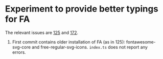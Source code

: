 # Experiment to provide better typings for FA

The relevant issues are [125](https://github.com/FortAwesome/angular-fontawesome/issues/125) and [172](https://github.com/FortAwesome/angular-fontawesome/issues/172).

1. First commit contains older installation of FA (as in 125): fontawesome-svg-core and free-regular-svg-icons. `index.ts` does not report any errors.
